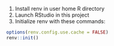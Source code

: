 1. Install renv in user home R directory
2. Launch RStudio in this project
3. Initialize renv with these commands:

```r
options(renv.config.use.cache = FALSE)
renv::init()
```
